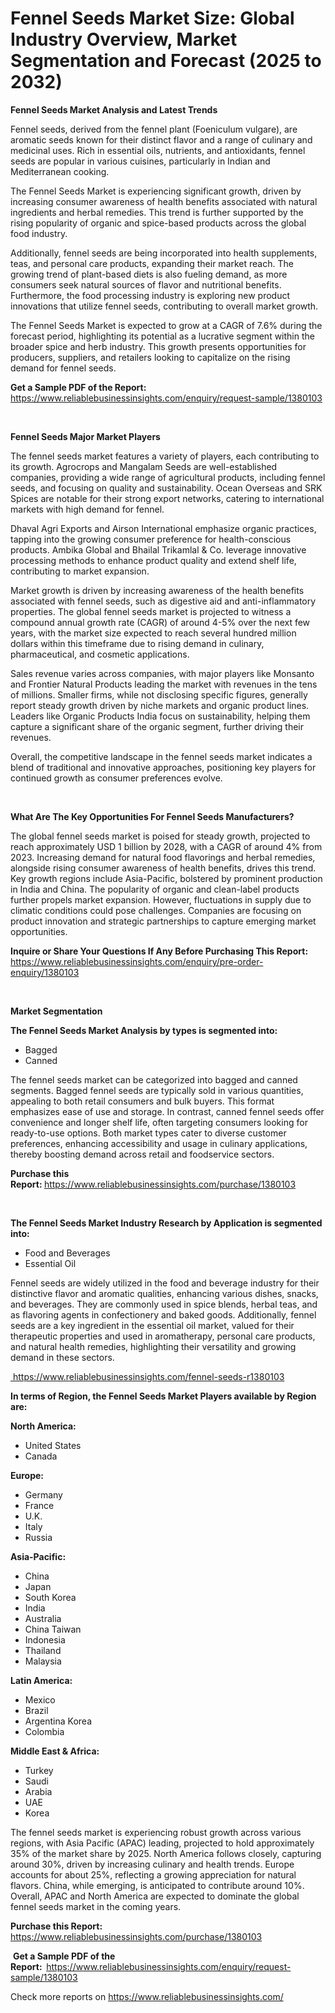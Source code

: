 <p><h1>Fennel Seeds Market Size: Global Industry Overview, Market Segmentation and Forecast (2025 to 2032)</h1></p><p><strong>Fennel Seeds Market Analysis and Latest Trends</strong></p>
<p><p>Fennel seeds, derived from the fennel plant (Foeniculum vulgare), are aromatic seeds known for their distinct flavor and a range of culinary and medicinal uses. Rich in essential oils, nutrients, and antioxidants, fennel seeds are popular in various cuisines, particularly in Indian and Mediterranean cooking. </p><p>The Fennel Seeds Market is experiencing significant growth, driven by increasing consumer awareness of health benefits associated with natural ingredients and herbal remedies. This trend is further supported by the rising popularity of organic and spice-based products across the global food industry. </p><p>Additionally, fennel seeds are being incorporated into health supplements, teas, and personal care products, expanding their market reach. The growing trend of plant-based diets is also fueling demand, as more consumers seek natural sources of flavor and nutritional benefits. Furthermore, the food processing industry is exploring new product innovations that utilize fennel seeds, contributing to overall market growth. </p><p>The Fennel Seeds Market is expected to grow at a CAGR of 7.6% during the forecast period, highlighting its potential as a lucrative segment within the broader spice and herb industry. This growth presents opportunities for producers, suppliers, and retailers looking to capitalize on the rising demand for fennel seeds.</p></p>
<p><strong>Get a Sample PDF of the Report:&nbsp;</strong> <a href="https://www.reliablebusinessinsights.com/enquiry/request-sample/1380103?utm_campaign=3216&utm_medium=2&utm_source=Github&utm_content=ia&utm_term=07042025&utm_id=fennel-seeds">https://www.reliablebusinessinsights.com/enquiry/request-sample/1380103</a></p>
<p>&nbsp;</p>
<p><strong>Fennel Seeds Major Market Players</strong></p>
<p><p>The fennel seeds market features a variety of players, each contributing to its growth. Agrocrops and Mangalam Seeds are well-established companies, providing a wide range of agricultural products, including fennel seeds, and focusing on quality and sustainability. Ocean Overseas and SRK Spices are notable for their strong export networks, catering to international markets with high demand for fennel.</p><p>Dhaval Agri Exports and Airson International emphasize organic practices, tapping into the growing consumer preference for health-conscious products. Ambika Global and Bhailal Trikamlal & Co. leverage innovative processing methods to enhance product quality and extend shelf life, contributing to market expansion.</p><p>Market growth is driven by increasing awareness of the health benefits associated with fennel seeds, such as digestive aid and anti-inflammatory properties. The global fennel seeds market is projected to witness a compound annual growth rate (CAGR) of around 4-5% over the next few years, with the market size expected to reach several hundred million dollars within this timeframe due to rising demand in culinary, pharmaceutical, and cosmetic applications.</p><p>Sales revenue varies across companies, with major players like Monsanto and Frontier Natural Products leading the market with revenues in the tens of millions. Smaller firms, while not disclosing specific figures, generally report steady growth driven by niche markets and organic product lines. Leaders like Organic Products India focus on sustainability, helping them capture a significant share of the organic segment, further driving their revenues.</p><p>Overall, the competitive landscape in the fennel seeds market indicates a blend of traditional and innovative approaches, positioning key players for continued growth as consumer preferences evolve.</p></p>
<p>&nbsp;</p>
<p><strong>What Are The Key Opportunities For Fennel Seeds Manufacturers?</strong></p>
<p><p>The global fennel seeds market is poised for steady growth, projected to reach approximately USD 1 billion by 2028, with a CAGR of around 4% from 2023. Increasing demand for natural food flavorings and herbal remedies, alongside rising consumer awareness of health benefits, drives this trend. Key growth regions include Asia-Pacific, bolstered by prominent production in India and China. The popularity of organic and clean-label products further propels market expansion. However, fluctuations in supply due to climatic conditions could pose challenges. Companies are focusing on product innovation and strategic partnerships to capture emerging market opportunities.</p></p>
<p><strong>Inquire or Share Your Questions If Any Before Purchasing This Report:</strong> <a href="https://www.reliablebusinessinsights.com/enquiry/pre-order-enquiry/1380103?utm_campaign=3216&utm_medium=2&utm_source=Github&utm_content=ia&utm_term=07042025&utm_id=fennel-seeds">https://www.reliablebusinessinsights.com/enquiry/pre-order-enquiry/1380103</a></p>
<p>&nbsp;</p>
<p><strong>Market Segmentation</strong></p>
<p><strong>The Fennel Seeds Market Analysis by types is segmented into:</strong></p>
<p><ul><li>Bagged</li><li>Canned</li></ul></p>
<p><p>The fennel seeds market can be categorized into bagged and canned segments. Bagged fennel seeds are typically sold in various quantities, appealing to both retail consumers and bulk buyers. This format emphasizes ease of use and storage. In contrast, canned fennel seeds offer convenience and longer shelf life, often targeting consumers looking for ready-to-use options. Both market types cater to diverse customer preferences, enhancing accessibility and usage in culinary applications, thereby boosting demand across retail and foodservice sectors.</p></p>
<p><strong>Purchase this Report:&nbsp;</strong><a href="https://www.reliablebusinessinsights.com/purchase/1380103?utm_campaign=3216&utm_medium=2&utm_source=Github&utm_content=ia&utm_term=07042025&utm_id=fennel-seeds">https://www.reliablebusinessinsights.com/purchase/1380103</a></p>
<p>&nbsp;</p>
<p><strong>The Fennel Seeds Market Industry Research by Application is segmented into:</strong></p>
<p><ul><li>Food and Beverages</li><li>Essential Oil</li></ul></p>
<p><p>Fennel seeds are widely utilized in the food and beverage industry for their distinctive flavor and aromatic qualities, enhancing various dishes, snacks, and beverages. They are commonly used in spice blends, herbal teas, and as flavoring agents in confectionery and baked goods. Additionally, fennel seeds are a key ingredient in the essential oil market, valued for their therapeutic properties and used in aromatherapy, personal care products, and natural health remedies, highlighting their versatility and growing demand in these sectors.</p></p>
<p><a href="https://www.reliablebusinessinsights.com/fennel-seeds-r1380103?utm_campaign=3216&utm_medium=2&utm_source=Github&utm_content=ia&utm_term=07042025&utm_id=fennel-seeds">&nbsp;https://www.reliablebusinessinsights.com/fennel-seeds-r1380103</a></p>
<p><strong>In terms of Region, the Fennel Seeds Market Players available by Region are:</strong></p>
<p>
    <p> <strong> North America: </strong>
        <ul>
            <li>United States</li>
            <li>Canada</li>
        </ul>
        </p> 
    <p> <strong> Europe: </strong>
        <ul>
            <li>Germany</li>
            <li>France</li>
            <li>U.K.</li>
            <li>Italy</li>
            <li>Russia</li>
        </ul>
        </p> 
    <p> <strong> Asia-Pacific: </strong>
        <ul>
            <li>China</li>
            <li>Japan</li>
            <li>South Korea</li>
            <li>India</li>
            <li>Australia</li>
            <li>China Taiwan</li>
            <li>Indonesia</li>
            <li>Thailand</li>
            <li>Malaysia</li>
        </ul>
        </p> 
    <p> <strong> Latin America: </strong>
        <ul>
            <li>Mexico</li>
            <li>Brazil</li>
            <li>Argentina Korea</li>
            <li>Colombia</li>
        </ul>
        </p> 
    <p> <strong> Middle East & Africa: </strong>
        <ul>
            <li>Turkey</li>
            <li>Saudi</li>
            <li>Arabia</li>
            <li>UAE</li>
            <li>Korea</li>
        </ul>
    </p>
    </p>
<p><p>The fennel seeds market is experiencing robust growth across various regions, with Asia Pacific (APAC) leading, projected to hold approximately 35% of the market share by 2025. North America follows closely, capturing around 30%, driven by increasing culinary and health trends. Europe accounts for about 25%, reflecting a growing appreciation for natural flavors. China, while emerging, is anticipated to contribute around 10%. Overall, APAC and North America are expected to dominate the global fennel seeds market in the coming years.</p></p>
<p><strong>Purchase this Report: </strong><a href="https://www.reliablebusinessinsights.com/purchase/1380103?utm_campaign=3216&utm_medium=2&utm_source=Github&utm_content=ia&utm_term=07042025&utm_id=fennel-seeds">https://www.reliablebusinessinsights.com/purchase/1380103</a></p>
<p>&nbsp;<strong>Get a Sample PDF of the Report:&nbsp;&nbsp;</strong><a href="https://www.reliablebusinessinsights.com/enquiry/request-sample/1380103?utm_campaign=3216&utm_medium=2&utm_source=Github&utm_content=ia&utm_term=07042025&utm_id=fennel-seeds">https://www.reliablebusinessinsights.com/enquiry/request-sample/1380103</a></p>
<p><strong></strong></p>
<p>Check more reports on <a href="https://www.reliablebusinessinsights.com/?utm_campaign=3216&utm_medium=2&utm_source=Github&utm_content=ia&utm_term=07042025&utm_id=fennel-seeds">https://www.reliablebusinessinsights.com/</a></p>